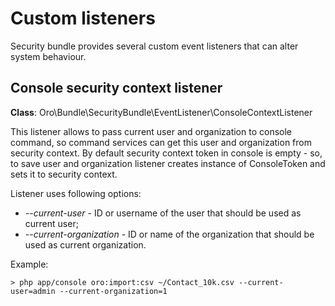 Custom listeners
================

Security bundle provides several custom event listeners that can alter system behaviour.

Console security context listener
---------------------------------

**Class**: Oro\Bundle\SecurityBundle\EventListener\ConsoleContextListener

This listener allows to pass current user and organization to console command, so command services can get this user
and organization from security context. By default security context token in console is empty -
so, to save user and organization listener creates instance of ConsoleToken and sets it to security context.

Listener uses following options:

- *--current-user* - ID or username of the user that should be used as current user;
- *--current-organization* - ID or name of the organization that should be used as current organization.

Example:

```
> php app/console oro:import:csv ~/Contact_10k.csv --current-user=admin --current-organization=1
```

